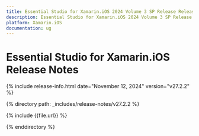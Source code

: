 ```yaml
---
title: Essential Studio for Xamarin.iOS 2024 Volume 3 SP Release Release Notes  
description: Essential Studio for Xamarin.iOS 2024 Volume 3 SP Release Release Notes  
platform: Xamarin.iOS
documentation: ug
---
```


# Essential Studio for Xamarin.iOS  Release Notes  

{% include release-info.html date="November 12, 2024"  version="v27.2.2" %} 

{% directory path: _includes/release-notes/v27.2.2 %}

{% include {{file.url}} %}

{% enddirectory %}